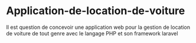 # Application-de-location-de-voiture
Il est question de concevoir une application web pour la gestion de location de voiture de tout genre avec le langage PHP et son framework laravel
